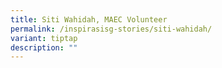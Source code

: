```yaml
---
title: Siti Wahidah, MAEC Volunteer
permalink: /inspirasisg-stories/siti-wahidah/
variant: tiptap
description: ""
---
```

